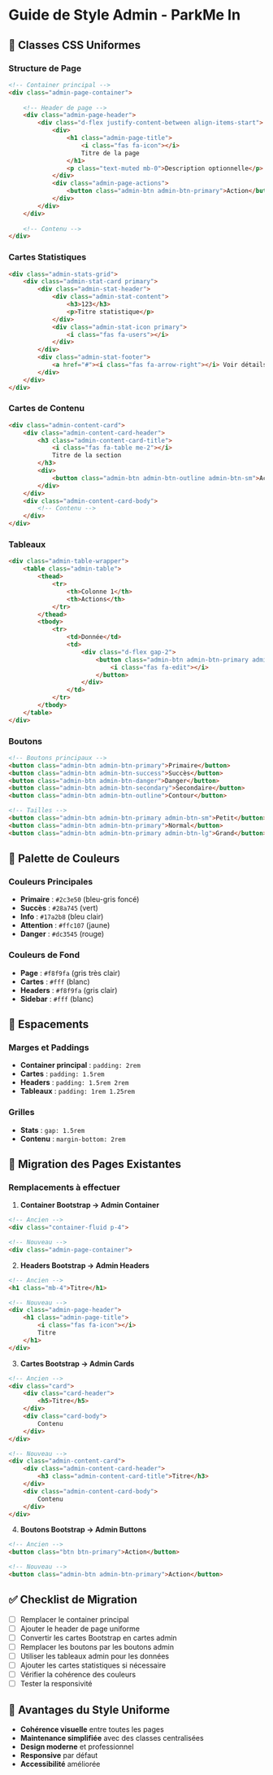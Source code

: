# Guide de Style Admin - ParkMe In

## 🎨 **Classes CSS Uniformes**

### **Structure de Page**
```html
<!-- Container principal -->
<div class="admin-page-container">
    
    <!-- Header de page -->
    <div class="admin-page-header">
        <div class="d-flex justify-content-between align-items-start">
            <div>
                <h1 class="admin-page-title">
                    <i class="fas fa-icon"></i>
                    Titre de la page
                </h1>
                <p class="text-muted mb-0">Description optionnelle</p>
            </div>
            <div class="admin-page-actions">
                <button class="admin-btn admin-btn-primary">Action</button>
            </div>
        </div>
    </div>
    
    <!-- Contenu -->
</div>
```

### **Cartes Statistiques**
```html
<div class="admin-stats-grid">
    <div class="admin-stat-card primary">
        <div class="admin-stat-header">
            <div class="admin-stat-content">
                <h3>123</h3>
                <p>Titre statistique</p>
            </div>
            <div class="admin-stat-icon primary">
                <i class="fas fa-users"></i>
            </div>
        </div>
        <div class="admin-stat-footer">
            <a href="#"><i class="fas fa-arrow-right"></i> Voir détails</a>
        </div>
    </div>
</div>
```

### **Cartes de Contenu**
```html
<div class="admin-content-card">
    <div class="admin-content-card-header">
        <h3 class="admin-content-card-title">
            <i class="fas fa-table me-2"></i>
            Titre de la section
        </h3>
        <div>
            <button class="admin-btn admin-btn-outline admin-btn-sm">Action</button>
        </div>
    </div>
    <div class="admin-content-card-body">
        <!-- Contenu -->
    </div>
</div>
```

### **Tableaux**
```html
<div class="admin-table-wrapper">
    <table class="admin-table">
        <thead>
            <tr>
                <th>Colonne 1</th>
                <th>Actions</th>
            </tr>
        </thead>
        <tbody>
            <tr>
                <td>Donnée</td>
                <td>
                    <div class="d-flex gap-2">
                        <button class="admin-btn admin-btn-primary admin-btn-sm">
                            <i class="fas fa-edit"></i>
                        </button>
                    </div>
                </td>
            </tr>
        </tbody>
    </table>
</div>
```

### **Boutons**
```html
<!-- Boutons principaux -->
<button class="admin-btn admin-btn-primary">Primaire</button>
<button class="admin-btn admin-btn-success">Succès</button>
<button class="admin-btn admin-btn-danger">Danger</button>
<button class="admin-btn admin-btn-secondary">Secondaire</button>
<button class="admin-btn admin-btn-outline">Contour</button>

<!-- Tailles -->
<button class="admin-btn admin-btn-primary admin-btn-sm">Petit</button>
<button class="admin-btn admin-btn-primary">Normal</button>
<button class="admin-btn admin-btn-primary admin-btn-lg">Grand</button>
```

## 🎨 **Palette de Couleurs**

### **Couleurs Principales**
- **Primaire** : `#2c3e50` (bleu-gris foncé)
- **Succès** : `#28a745` (vert)
- **Info** : `#17a2b8` (bleu clair)
- **Attention** : `#ffc107` (jaune)
- **Danger** : `#dc3545` (rouge)

### **Couleurs de Fond**
- **Page** : `#f8f9fa` (gris très clair)
- **Cartes** : `#fff` (blanc)
- **Headers** : `#f8f9fa` (gris clair)
- **Sidebar** : `#fff` (blanc)

## 📐 **Espacements**

### **Marges et Paddings**
- **Container principal** : `padding: 2rem`
- **Cartes** : `padding: 1.5rem`
- **Headers** : `padding: 1.5rem 2rem`
- **Tableaux** : `padding: 1rem 1.25rem`

### **Grilles**
- **Stats** : `gap: 1.5rem`
- **Contenu** : `margin-bottom: 2rem`

## 🔧 **Migration des Pages Existantes**

### **Remplacements à effectuer**

1. **Container Bootstrap → Admin Container**
```html
<!-- Ancien -->
<div class="container-fluid p-4">

<!-- Nouveau -->
<div class="admin-page-container">
```

2. **Headers Bootstrap → Admin Headers**
```html
<!-- Ancien -->
<h1 class="mb-4">Titre</h1>

<!-- Nouveau -->
<div class="admin-page-header">
    <h1 class="admin-page-title">
        <i class="fas fa-icon"></i>
        Titre
    </h1>
</div>
```

3. **Cartes Bootstrap → Admin Cards**
```html
<!-- Ancien -->
<div class="card">
    <div class="card-header">
        <h5>Titre</h5>
    </div>
    <div class="card-body">
        Contenu
    </div>
</div>

<!-- Nouveau -->
<div class="admin-content-card">
    <div class="admin-content-card-header">
        <h3 class="admin-content-card-title">Titre</h3>
    </div>
    <div class="admin-content-card-body">
        Contenu
    </div>
</div>
```

4. **Boutons Bootstrap → Admin Buttons**
```html
<!-- Ancien -->
<button class="btn btn-primary">Action</button>

<!-- Nouveau -->
<button class="admin-btn admin-btn-primary">Action</button>
```

## ✅ **Checklist de Migration**

- [ ] Remplacer le container principal
- [ ] Ajouter le header de page uniforme
- [ ] Convertir les cartes Bootstrap en cartes admin
- [ ] Remplacer les boutons par les boutons admin
- [ ] Utiliser les tableaux admin pour les données
- [ ] Ajouter les cartes statistiques si nécessaire
- [ ] Vérifier la cohérence des couleurs
- [ ] Tester la responsivité

## 🎯 **Avantages du Style Uniforme**

- **Cohérence visuelle** entre toutes les pages
- **Maintenance simplifiée** avec des classes centralisées
- **Design moderne** et professionnel
- **Responsive** par défaut
- **Accessibilité** améliorée
